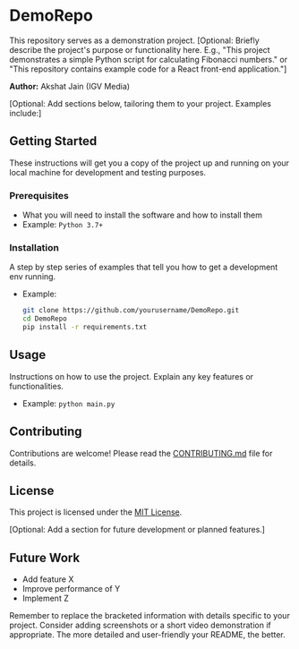 # DemoRepo

This repository serves as a demonstration project.  [Optional: Briefly describe the project's purpose or functionality here.  E.g., "This project demonstrates a simple Python script for calculating Fibonacci numbers." or "This repository contains example code for a React front-end application."]

**Author:** Akshat Jain (IGV Media)

[Optional: Add sections below, tailoring them to your project.  Examples include:]

## Getting Started

These instructions will get you a copy of the project up and running on your local machine for development and testing purposes.

### Prerequisites

* What you will need to install the software and how to install them
* Example: `Python 3.7+`

### Installation

A step by step series of examples that tell you how to get a development env running.

* Example:
  ```bash
  git clone https://github.com/yourusername/DemoRepo.git
  cd DemoRepo
  pip install -r requirements.txt
  ```

## Usage

Instructions on how to use the project.  Explain any key features or functionalities.

* Example:  `python main.py`


## Contributing

Contributions are welcome! Please read the [CONTRIBUTING.md](CONTRIBUTING.md) file for details.


## License

This project is licensed under the [MIT License](LICENSE).


[Optional: Add a section for future development or planned features.]

## Future Work

* Add feature X
* Improve performance of Y
* Implement Z


Remember to replace the bracketed information with details specific to your project.  Consider adding screenshots or a short video demonstration if appropriate.  The more detailed and user-friendly your README, the better.
